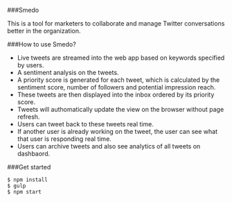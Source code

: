 ###Smedo

This is a tool for marketers to collaborate and manage Twitter conversations better in the organization. 

###How to use Smedo? 
- Live tweets are streamed into the web app based on keywords specified by users. 
- A sentiment analysis on the tweets. 
- A priority score is generated for each tweet, which is calculated by the sentiment score, number of followers and potential impression reach. 
- These tweets are then displayed into the inbox ordered by its priority score. 
- Tweets will authomatically update the view on the browser without page refresh. 
- Users can tweet back to these tweets real time.
- If another user is already working on the tweet, the user can see what that user is responding real time. 
- Users can archive tweets and also see analytics of all tweets on dashbaord.  

###Get started 
```
$ npm install
$ gulp 
$ npm start 
```
